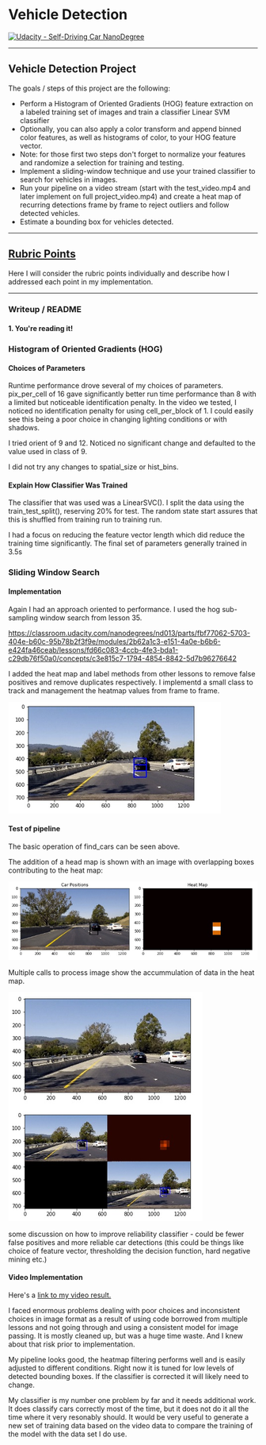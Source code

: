 # Vehicle Detection
[![Udacity - Self-Driving Car NanoDegree](https://s3.amazonaws.com/udacity-sdc/github/shield-carnd.svg)](http://www.udacity.com/drive)

---

**Vehicle Detection Project**
---

The goals / steps of this project are the following:

* Perform a Histogram of Oriented Gradients (HOG) feature extraction on a labeled training set of images and train a classifier Linear SVM classifier
* Optionally, you can also apply a color transform and append binned color features, as well as histograms of color, to your HOG feature vector. 
* Note: for those first two steps don't forget to normalize your features and randomize a selection for training and testing.
* Implement a sliding-window technique and use your trained classifier to search for vehicles in images.
* Run your pipeline on a video stream (start with the test_video.mp4 and later implement on full project_video.mp4) and create a heat map of recurring detections frame by frame to reject outliers and follow detected vehicles.
* Estimate a bounding box for vehicles detected.

---

[//]: # (Image References)

[image1]: ./output_images/find_cars.jpg "Single run find cars"
[image2]: ./output_images/heat_map.jpg "Heat Map"
[image3]: ./output_images/heat_map_mult.jpg "Heat Map Multiple Call"

[video1]: ./project_video_output.mp4 "Video"


## [Rubric Points](https://review.udacity.com/#!/rubrics/513/view)

Here I will consider the rubric points individually and describe how I addressed each point in my implementation.  

---

### Writeup / README

#### 1. You're reading it!


### Histogram of Oriented Gradients (HOG)

#### Choices of Parameters

Runtime performance drove several of my choices of parameters.  pix_per_cell of 16 gave significantly better run
time performance than 8 with a limited but noticeable identification penalty.   In the video we tested, I noticed
no identification penalty for using cell_per_block of 1.  I could easily see this being a poor choice in 
changing lighting conditions or with shadows.

I tried orient of 9 and 12.  Noticed no significant change and defaulted to the value used in class of 9.

I did not try any changes to spatial_size or hist_bins.

#### Explain How Classifier Was Trained

The classifier that was used was a LinearSVC().  I split the data using the train_test_split(), reserving 
20% for test.  The random state start assures that this is shuffled from training run to training run.

I had a focus on reducing the feature vector length which did reduce the training time significantly.  The
final set of parameters generally trained in 3.5s

### Sliding Window Search

#### Implementation


Again I had an approach oriented to performance.  I used the hog sub-sampling window search from lesson
35.  

https://classroom.udacity.com/nanodegrees/nd013/parts/fbf77062-5703-404e-b60c-95b78b2f3f9e/modules/2b62a1c3-e151-4a0e-b6b6-e424fa46ceab/lessons/fd66c083-4ccb-4fe3-bda1-c29db76f50a0/concepts/c3e815c7-1794-4854-8842-5d7b96276642

I added the heat map and label methods from other lessons to remove false positives and remove duplicates 
respectively.  I implementd a small class to track and management the heatmap values from frame to frame.

![alt text][image1]

#### Test of pipeline

The basic operation of find_cars can be seen above.

The addition of a head map is shown with an image with overlapping boxes contributing to the
heat map:

![alt text][image2]

Multiple calls to process image show the accummulation of data in the heat map.

![alt text][image3]

some discussion on how to improve reliability classifier - could be fewer false positives and more reliable car detections (this could be things like choice of feature vector, thresholding the decision function, hard negative mining etc.)

#### Video Implementation


Here's a [link to my video result.](./project_video_output.mp4)

I faced enormous problems dealing with poor choices and inconsistent choices in image format as
a result of using code borrowed from multiple lessons and not going through and using a consistent
model for image passing.  It is mostly cleaned up, but was a huge time waste.  And I knew about that
risk prior to implementation.

My pipeline looks good, the heatmap filtering performs well and is easily adjusted to different 
conditions. Right now it is tuned for low levels of detected bounding boxes.  If the classifier is
corrected it will likely need to change.

My classifier is my number one problem by far and it needs additional work.  It does classify cars
correctly most of the time, but it does not do it all the time where it very resonably should.  It
would be very useful to generate a new set of training data based on the video data to compare the training
of the model with the data set I do use.

